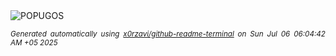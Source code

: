 <div align="justify">
<picture>
    <source media="(prefers-color-scheme: dark)" srcset="https://i.ibb.co/CKZgPZhB/output-gif.gif">
    <source media="(prefers-color-scheme: light)" srcset="https://i.ibb.co/CKZgPZhB/output-gif.gif">
    <img alt="POPUGOS" src="https://i.ibb.co/CKZgPZhB/output-gif.gif">
</picture>

<sub><i>Generated automatically using [x0rzavi/github-readme-terminal](https://github.com/x0rzavi/github-readme-terminal) on Sun Jul 06 06:04:42 AM +05 2025</i></sub>
</div>